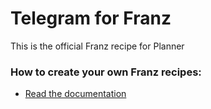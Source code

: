 # Telegram for Franz

This is the official Franz recipe for Planner

### How to create your own Franz recipes:

- [Read the documentation](https://github.com/meetfranz/plugins)
